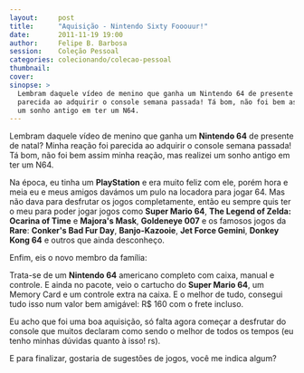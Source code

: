 ```yaml
---
layout:     post
title:      "Aquisição - Nintendo Sixty Fooouur!"
date:       2011-11-19 19:00
author:     Felipe B. Barbosa
session:    Coleção Pessoal
categories: colecionando/colecao-pessoal
thumbnail:  
cover: 
sinopse: >
  Lembram daquele vídeo de menino que ganha um Nintendo 64 de presente de natal? Minha reação foi
  parecida ao adquirir o console semana passada! Tá bom, não foi bem assim minha reação, mas realizei
  um sonho antigo em ter um N64.
---
```

Lembram daquele vídeo de menino que ganha um **Nintendo 64** de presente de natal? Minha reação foi
parecida ao adquirir o console semana passada! Tá bom, não foi bem assim minha reação, mas realizei
um sonho antigo em ter um N64.

Na época, eu tinha um **PlayStation** e era muito feliz com ele, porém hora e meia eu e meus amigos
davámos um pulo na locadora para jogar 64. Mas não dava para desfrutar os jogos completamente,
então eu sempre quis ter o meu para poder jogar jogos como **Super Mario 64**, **The Legend of
Zelda: Ocarina of Time** e **Majora's Mask**, **Goldeneye 007** e os famosos jogos da **Rare**:
**Conker's Bad Fur Day**, **Banjo-Kazooie**, **Jet Force Gemini**, **Donkey Kong 64** e outros que
ainda desconheço.

Enfim, eis o novo membro da família:

Trata-se de um **Nintendo 64** americano completo com caixa, manual e controle. E ainda no pacote,
veio o cartucho do **Super Mario 64**, um Memory Card e um controle extra na caixa. E o melhor de
tudo, consegui tudo isso num valor bem amigável: R$ 160 com o frete incluso.

Eu acho que foi uma boa aquisição, só falta agora começar a desfrutar do console que muitos
declaram como sendo o melhor de todos os tempos (eu tenho minhas dúvidas quanto à isso! rs).

E para finalizar, gostaria de sugestões de jogos, você me indica algum?
